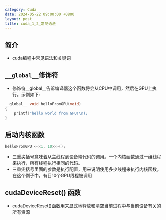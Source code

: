 ```yaml
---
category: Cuda
date: 2024-05-22 09:00:00 +0800
layout: post
title: cuda_1_2_常见语法
---
```

## 简介

+ cuda编程中常见语法和关键词

## `__global__`修饰符

+ 修饰符__global__告诉编译器这个函数将会从CPU中调用，然后在GPU上执行。示例如下:
```c
__global__ void helloFromGPU(void)
{
    printf("hello world from GPU!\n);
}
```

## 启动内核函数

```c 
helloFromGPU <<<1, 10>>>();
```
+ 三重尖括号意味着从主线程到设备端代码的调用。一个内核函数通过一组线程来执行，所有线程执行相同的代码。
+ 三重尖括号里面的参数是执行配置，用来说明使用多少线程来执行内核函数。在这个例子中，有目10个GPU线程被调用

## cudaDeviceReset() 函数

+ cudaDeviceReset()函数用来显式地释放和清空当前进程中与当前设备有关的所有资源